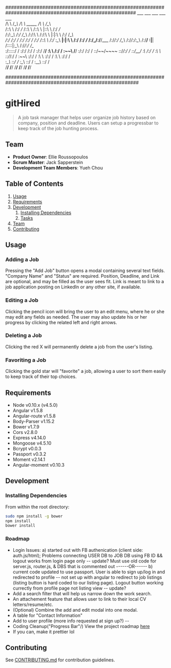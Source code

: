  ######################################################################################################
      ___           ___           ___                                  ___           ___     
     /\  \         /\__\         /\  \         _____                  /\  \         /\__\    
    /::\  \       /:/ _/_       /::\  \       /::\  \                |::\  \       /:/ _/_   
   /:/\:\__\     /:/ /\__\     /:/\:\  \     /:/\:\  \               |:|:\  \     /:/ /\__\  
  /:/ /:/  /    /:/ /:/ _/_   /:/ /::\  \   /:/  \:\__\            __|:|\:\  \   /:/ /:/ _/_
 /:/_/:/__/___ /:/_/:/ /\__\ /:/_/:/\:\__\ /:/__/ \:|__|          /::::|_\:\__\ /:/_/:/ /\__\
 \:\/:::::/  / \:\/:/ /:/  / \:\/:/  \/__/ \:\  \ /:/  /          \:\~~\  \/__/ \:\/:/ /:/  /
  \::/~~/~~~~   \::/_/:/  /   \::/__/       \:\  /:/  /            \:\  \        \::/_/:/  /
   \:\~~\        \:\/:/  /     \:\  \        \:\/:/  /              \:\  \        \:\/:/  /  
    \:\__\        \::/  /       \:\__\        \::/  /                \:\__\        \::/  /   
     \/__/         \/__/         \/__/         \/__/                  \/__/         \/__/    

#######################################################################################################

# gitHired

> A job task manager that helps user organize job history based on company, position and deadline. Users can setup a progressbar to keep track of the
job hunting process.

## Team

  - __Product Owner__: Ellie Roussopoulos
  - __Scrum Master__: Jack Sapperstein
  - __Development Team Members__: Yueh Chou

## Table of Contents

1. [Usage](#Usage)
1. [Requirements](#requirements)
1. [Development](#development)
    1. [Installing Dependencies](#installing-dependencies)
    1. [Tasks](#tasks)
1. [Team](#team)
1. [Contributing](#contributing)

## Usage
### Adding a Job
Pressing the "Add Job" button opens a modal containing several text fields. "Company Name" and "Status" are required. Position, Deadline, and Link are optional, and may be filled as the user sees fit. Link is meant to link to a job application posting on LinkedIn or any other site, if available.
### Editing a Job
Clicking the pencil icon will bring the user to an edit menu, where he or she may edit any fields as needed.
The user may also update his or her progress by clicking the related left and right arrows.
### Deleting a Job
Clicking the red X will permanently delete a job from the user's listing.
### Favoriting a Job
Clicking the gold star will "favorite" a job, allowing a user to sort them easily to keep track of their top choices.

## Requirements

- Node v0.10.x (v4.5.0)
- Angular v1.5.8
- Angular-route v1.5.8
- Body-Parser v1.15.2
- Bower v1.7.9
- Cors v2.8.0
- Express v4.14.0
- Mongoose v4.5.10
- Bcrypt v0.0.3
- Passport v0.3.2
- Moment v2.14.1
- Angular-moment v0.10.3

## Development

### Installing Dependencies

From within the root directory:

```sh
sudo npm install -g bower
npm install
bower install
```

### Roadmap

- Login Issues:
    a) started out with FB authenication (client side: auth.js/html); Problems connecting USER DB to JOB DB using FB ID && logout works from login page only -- update? Must use old code for server.js, router.js, & DBS that is commented out
                                          ------OR------
    b) current code updated to use passport. User is able to sign up/log in and redirected to profile -- not set up with angular to redirect to job listings (listing button is hard coded to our listing page). Logout button working currectly from profile page not listing view -- update? 
- Add a search filter that will help us narrow down the work search.
- An attachement feature that allows user to link to their local CV letters/resume/etc.
- (Optional) Combine the add and edit modal into one modal.
- A table for "Contact Information"
- Add to user profile (more info requested at sign up?) -- 
- Coding Cleanup("Progress Bar"/)
View the project roadmap [here](LINK_TO_PROJECT_ISSUES)
- If you can, make it prettier lol


## Contributing

See [CONTRIBUTING.md](CONTRIBUTING.md) for contribution guidelines.
